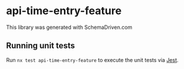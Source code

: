 
# api-time-entry-feature

This library was generated with SchemaDriven.com

## Running unit tests

Run `nx test api-time-entry-feature` to execute the unit tests via [Jest](https://jestjs.io).

